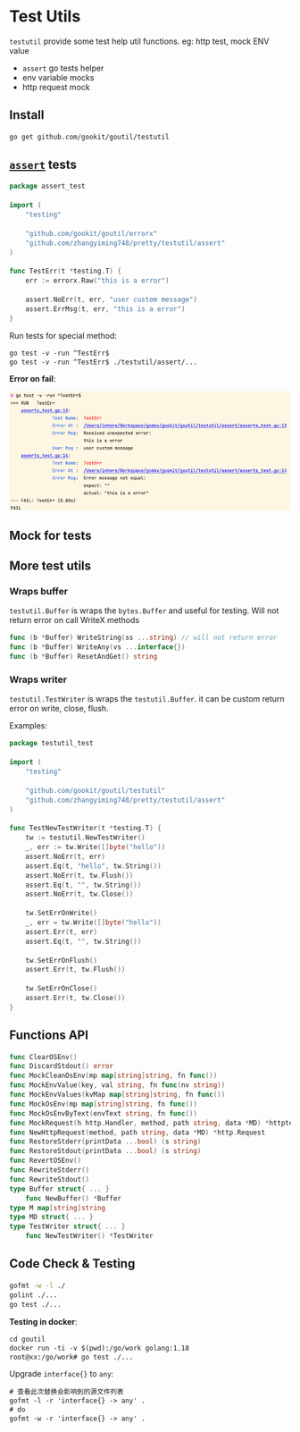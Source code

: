 # Test Utils

`testutil` provide some test help util functions. eg: http test, mock ENV value

- `assert` go tests helper
- env variable mocks
- http request mock 

## Install

```bash
go get github.com/gookit/goutil/testutil
```

## [`assert`](./assert) tests

```go
package assert_test

import (
	"testing"

	"github.com/gookit/goutil/errorx"
	"github.com/zhangyiming748/pretty/testutil/assert"
)

func TestErr(t *testing.T) {
	err := errorx.Raw("this is a error")

	assert.NoErr(t, err, "user custom message")
	assert.ErrMsg(t, err, "this is a error")
}
```

Run tests for special method:

```shell
go test -v -run ^TestErr$
go test -v -run ^TestErr$ ./testutil/assert/...
```

**Error on fail**:

![test-err](_example/test-err.png)

## Mock for tests

## More test utils

### Wraps buffer

`testutil.Buffer` is wraps the `bytes.Buffer` and useful for testing.
Will not return error on call WriteX methods

```go
func (b *Buffer) WriteString(ss ...string) // will not return error
func (b *Buffer) WriteAny(vs ...interface{})
func (b *Buffer) ResetAndGet() string
```

### Wraps writer

`testutil.TestWriter` is wraps the `testutil.Buffer`.
it can be custom return error on write, close, flush.

Examples:

```go
package testutil_test

import (
	"testing"

	"github.com/gookit/goutil/testutil"
	"github.com/zhangyiming748/pretty/testutil/assert"
)

func TestNewTestWriter(t *testing.T) {
	tw := testutil.NewTestWriter()
	_, err := tw.Write([]byte("hello"))
	assert.NoErr(t, err)
	assert.Eq(t, "hello", tw.String())
	assert.NoErr(t, tw.Flush())
	assert.Eq(t, "", tw.String())
	assert.NoErr(t, tw.Close())

	tw.SetErrOnWrite()
	_, err = tw.Write([]byte("hello"))
	assert.Err(t, err)
	assert.Eq(t, "", tw.String())

	tw.SetErrOnFlush()
	assert.Err(t, tw.Flush())

	tw.SetErrOnClose()
	assert.Err(t, tw.Close())
}
```

## Functions API

```go
func ClearOSEnv()
func DiscardStdout() error
func MockCleanOsEnv(mp map[string]string, fn func())
func MockEnvValue(key, val string, fn func(nv string))
func MockEnvValues(kvMap map[string]string, fn func())
func MockOsEnv(mp map[string]string, fn func())
func MockOsEnvByText(envText string, fn func())
func MockRequest(h http.Handler, method, path string, data *MD) *httptest.ResponseRecorder
func NewHttpRequest(method, path string, data *MD) *http.Request
func RestoreStderr(printData ...bool) (s string)
func RestoreStdout(printData ...bool) (s string)
func RevertOSEnv()
func RewriteStderr()
func RewriteStdout()
type Buffer struct{ ... }
    func NewBuffer() *Buffer
type M map[string]string
type MD struct{ ... }
type TestWriter struct{ ... }
    func NewTestWriter() *TestWriter
```

## Code Check & Testing

```bash
gofmt -w -l ./
golint ./...
go test ./...
```

**Testing in docker**:

```shell
cd goutil
docker run -ti -v $(pwd):/go/work golang:1.18
root@xx:/go/work# go test ./...
```

Upgrade `interface{}` to `any`:

```shell
# 查看此次替换会影响到的源文件列表
gofmt -l -r 'interface{} -> any' .
# do 
gofmt -w -r 'interface{} -> any' .
```
